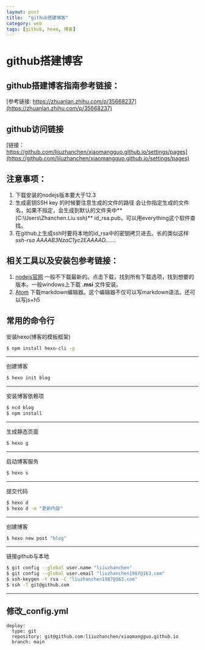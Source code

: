 ```yaml
---
layout: post
title:  "github搭建博客"
category: web
tags: [github, hexo, 博客]
---
```

# github搭建博客
## github搭建博客指南参考链接：
[参考链接: https://zhuanlan.zhihu.com/p/35668237](https://zhuanlan.zhihu.com/p/35668237)

## github访问链接
[链接：https://github.com/liiuzhanchen/xiaomangguo.github.io/settings/pages](https://github.com/liiuzhanchen/xiaomangguo.github.io/settings/pages)
## 注意事项：
1. 下载安装的nodejs版本要大于12.3
2. 生成密钥SSH key 的时候要注意生成的文件的路径
会让你指定生成的文件名，如果不指定，会生成到默认的文件夹中**(C:\Users\Zhanchen.Liu\.ssh)** id_rsa.pub，可以用everything这个软件查找。
3. 在github上生成ssh时要将本地的id_rsa中的密钥拷贝进去。长的类似这样 *ssh-rsa AAAAB3NzaC1yc2EAAAAD.......*

## 相关工具以及安装包参考链接：
1. [nodejs官网](http://nodejs.cn/) 一般不下载最新的。点击下载，找到所有下载选项，找到想要的版本。一般windows上下载 **.msi** 文件安装。
2. [Atom](https://atom.io/) 下载markdown编辑器。这个编辑器不仅可以写markdown语法。还可以写js+h5

<!-- more -->

## 常用的命令行
安装hexo(博客的模板框架)
``` bash
$ npm install hexo-cli -g
```
***
创建博客
``` bash
$ hexo init blog
```
***
安装博客依赖项
``` bash
$ ncd blog
$ npm install
```
***
生成静态页面
``` bash
$ hexo g
```
***
启动博客服务
``` bash
$ hexo s
```
***
提交代码
``` bash
$ hexo d
$ hexo d -m "更新内容"
```
***
创建博客
``` bash
$ hexo new post "blog"
```
***
链接github与本地
``` bash
$ git config --global user.name "liiuzhanchen"
$ git config --global user.email "liuzhanchen1987@163.com"
$ ssh-keygen -t rsa -C "liuzhanchen1987@163.com"
$ ssh -T git@github.com
```
***
## 修改_config.yml
```
deploy:
  type: git
  repository: git@github.com:liiuzhanchen/xiaomangguo.github.io
  branch: main
```
